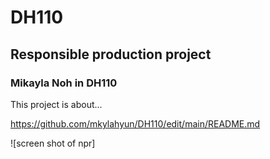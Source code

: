 # DH110

## Responsible production project
### Mikayla Noh in DH110

This project is about...

https://github.com/mkylahyun/DH110/edit/main/README.md

![screen shot of npr]
